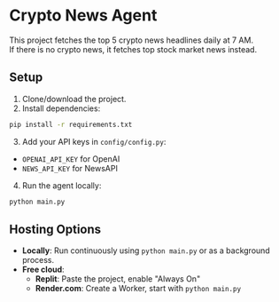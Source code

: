 # Crypto News Agent

This project fetches the top 5 crypto news headlines daily at 7 AM.  
If there is no crypto news, it fetches top stock market news instead.  

## Setup

1. Clone/download the project.
2. Install dependencies:
```bash
pip install -r requirements.txt
```
3. Add your API keys in `config/config.py`:
- `OPENAI_API_KEY` for OpenAI
- `NEWS_API_KEY` for NewsAPI
4. Run the agent locally:
```bash
python main.py
```

## Hosting Options

- **Locally**: Run continuously using `python main.py` or as a background process.
- **Free cloud**:
  - **Replit**: Paste the project, enable "Always On"
  - **Render.com**: Create a Worker, start with `python main.py`